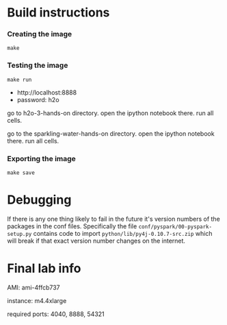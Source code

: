 # Build instructions

### Creating the image

```
make
```

### Testing the image

```
make run
```

* http://localhost:8888
* password: h2o

go to h2o-3-hands-on directory.  open the ipython notebook there.  run all cells.

go to the sparkling-water-hands-on directory.  open the ipython notebook there.  run all cells.

### Exporting the image

```
make save
```

# Debugging

If there is any one thing likely to fail in the future it's version numbers of the packages in the conf files.  Specifically the file `conf/pyspark/00-pyspark-setup.py` contains code to import `python/lib/py4j-0.10.7-src.zip` which will break if that exact version number changes on the internet.


# Final lab info

AMI: ami-4ffcb737

instance: m4.4xlarge

required ports: 4040, 8888, 54321
